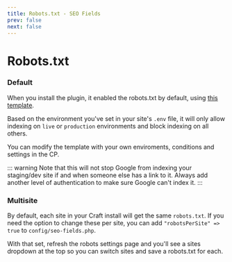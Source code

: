 ```yaml
---
title: Robots.txt - SEO Fields
prev: false
next: false
---
```


# Robots.txt
### Default
When you install the plugin, it enabled the robots.txt by default, using [this template](https://github.com/studioespresso/craft-seo-fields/blob/master/src/templates/_placeholder/_robots.twig).

Based on the environment you've set in your site's ``.env`` file, it will only allow indexing on `live` or `production` environments and block indexing on all others.

You can modify the template with your own enviroments, conditions and settings in the CP.


::: warning
Note that this will not stop Google from indexing your staging/dev site if and when someone else has a link to it. Always add another level of authentication to make sure Google can't index it. 
:::

### Multisite

By default, each site in your Craft install will get the same `robots.txt`. If you need the option to change these per site, you can add `"robotsPerSite" => true` to `config/seo-fields.php`.

With that set, refresh the robots settings page and you'll see a sites dropdown at the top so you can switch sites and save a robots.txt for each.